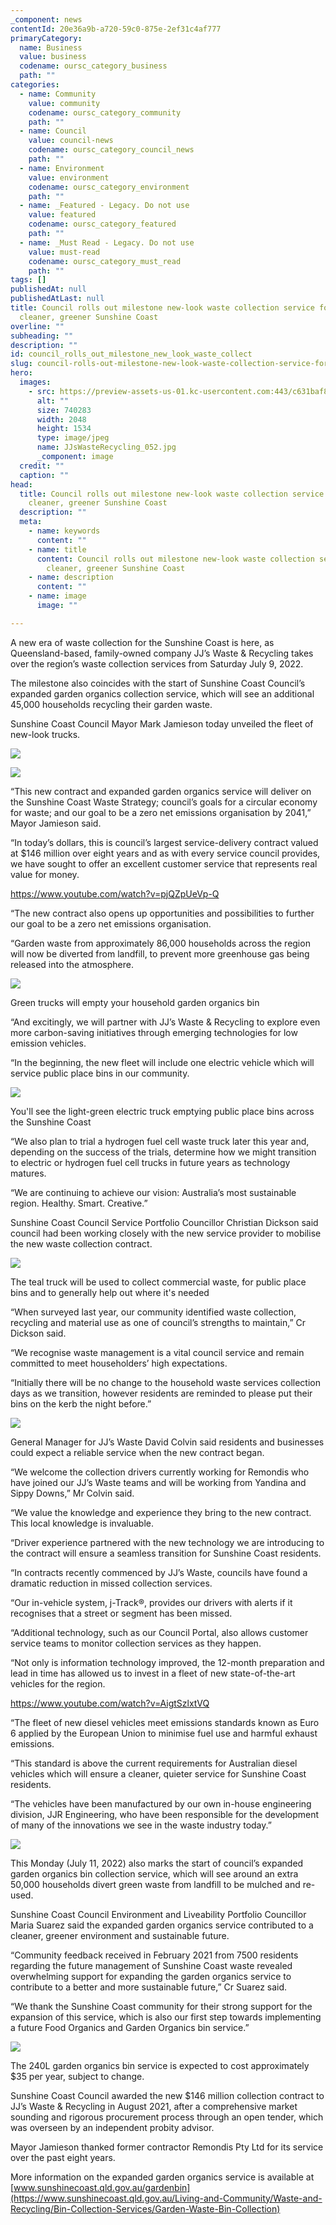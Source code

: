 ```yaml
---
_component: news
contentId: 20e36a9b-a720-59c0-875e-2ef31c4af777
primaryCategory:
  name: Business
  value: business
  codename: oursc_category_business
  path: ""
categories:
  - name: Community
    value: community
    codename: oursc_category_community
    path: ""
  - name: Council
    value: council-news
    codename: oursc_category_council_news
    path: ""
  - name: Environment
    value: environment
    codename: oursc_category_environment
    path: ""
  - name: _Featured - Legacy. Do not use
    value: featured
    codename: oursc_category_featured
    path: ""
  - name: _Must Read - Legacy. Do not use
    value: must-read
    codename: oursc_category_must_read
    path: ""
tags: []
publishedAt: null
publishedAtLast: null
title: Council rolls out milestone new-look waste collection service for a
  cleaner, greener Sunshine Coast
overline: ""
subheading: ""
description: ""
id: council_rolls_out_milestone_new_look_waste_collect
slug: council-rolls-out-milestone-new-look-waste-collection-service-for-a-cleaner-greener-sunshine-coast
hero:
  images:
    - src: https://preview-assets-us-01.kc-usercontent.com:443/c631baf8-1b46-001f-580c-d0001b68b4a8/19b5dfab-043a-4093-aa11-b99a47391178/JJsWasteRecycling_052.jpg
      alt: ""
      size: 740283
      width: 2048
      height: 1534
      type: image/jpeg
      name: JJsWasteRecycling_052.jpg
      _component: image
  credit: ""
  caption: ""
head:
  title: Council rolls out milestone new-look waste collection service for a
    cleaner, greener Sunshine Coast
  description: ""
  meta:
    - name: keywords
      content: ""
    - name: title
      content: Council rolls out milestone new-look waste collection service for a
        cleaner, greener Sunshine Coast
    - name: description
      content: ""
    - name: image
      image: ""

---
```

A new era of waste collection for the Sunshine Coast is here, as Queensland-based, family-owned company JJ’s Waste & Recycling takes over the region’s waste collection services from Saturday July 9, 2022.

The milestone also coincides with the start of Sunshine Coast Council’s expanded garden organics collection service, which will see an additional 45,000 households recycling their garden waste.

Sunshine Coast Council Mayor Mark Jamieson today unveiled the fleet of new-look trucks.

![](https://preview-assets-us-01.kc-usercontent.com:443/c631baf8-1b46-001f-580c-d0001b68b4a8/11ec498b-ba88-41e1-812e-b634ad7704eb/JJsWasteRecycling_057-1024x683.jpg)

![](https://preview-assets-us-01.kc-usercontent.com:443/c631baf8-1b46-001f-580c-d0001b68b4a8/8d4daefd-ee3d-4ed7-8ce5-c3349acad626/JJsWasteRecycling_053-1024x683.jpg)

“This new contract and expanded garden organics service will deliver on the Sunshine Coast Waste Strategy; council’s goals for a circular economy for waste; and our goal to be a zero net emissions organisation by 2041,” Mayor Jamieson said.

“In today’s dollars, this is council’s largest service-delivery contract valued at $146 million over eight years and as with every service council provides, we have sought to offer an excellent customer service that represents real value for money.

<https://www.youtube.com/watch?v=pjQZpUeVp-Q>


“The new contract also opens up opportunities and possibilities to further our goal to be a zero net emissions organisation.

“Garden waste from approximately 86,000 households across the region will now be diverted from landfill, to prevent more greenhouse gas being released into the atmosphere.

![](https://preview-assets-us-01.kc-usercontent.com:443/c631baf8-1b46-001f-580c-d0001b68b4a8/67b3b3d3-62e7-4287-86f6-466f848ee635/JJsWasteRecycling_120-1024x683.jpg)

Green trucks will empty your household garden organics bin

“And excitingly, we will partner with JJ’s Waste & Recycling to explore even more carbon-saving initiatives through emerging technologies for low emission vehicles.

“In the beginning, the new fleet will include one electric vehicle which will service public place bins in our community.

![](https://preview-assets-us-01.kc-usercontent.com:443/c631baf8-1b46-001f-580c-d0001b68b4a8/66f9b051-2c51-40a3-8d9d-20799f027f69/SCC-018-1024x683.jpg)

You'll see the light-green electric truck emptying public place bins across the Sunshine Coast

“We also plan to trial a hydrogen fuel cell waste truck later this year and, depending on the success of the trials, determine how we might transition to electric or hydrogen fuel cell trucks in future years as technology matures.

“We are continuing to achieve our vision: Australia’s most sustainable region. Healthy. Smart. Creative.”

Sunshine Coast Council Service Portfolio Councillor Christian Dickson said council had been working closely with the new service provider to mobilise the new waste collection contract.

![](https://preview-assets-us-01.kc-usercontent.com:443/c631baf8-1b46-001f-580c-d0001b68b4a8/1a381bb6-8f2f-49aa-bff6-da7f6bae04f1/SCC-045-1024x683.jpg)

The teal truck will be used to collect commercial waste, for public place bins and to generally help out where it's needed

“When surveyed last year, our community identified waste collection, recycling and material use as one of council’s strengths to maintain,” Cr Dickson said.

“We recognise waste management is a vital council service and remain committed to meet householders’ high expectations.

“Initially there will be no change to the household waste services collection days as we transition, however residents are reminded to please put their bins on the kerb the night before.”

![](https://preview-assets-us-01.kc-usercontent.com:443/c631baf8-1b46-001f-580c-d0001b68b4a8/d12ee22a-8c0f-48c4-8423-350918dc7228/JJsWasteRecycling_134-1024x683.jpg)

General Manager for JJ’s Waste David Colvin said residents and businesses could expect a reliable service when the new contract began.

“We welcome the collection drivers currently working for Remondis who have joined our JJ’s Waste teams and will be working from Yandina and Sippy Downs,” Mr Colvin said.

“We value the knowledge and experience they bring to the new contract. This local knowledge is invaluable.

“Driver experience partnered with the new technology we are introducing to the contract will ensure a seamless transition for Sunshine Coast residents.

“In contracts recently commenced by JJ’s Waste, councils have found a dramatic reduction in missed collection services.

“Our in-vehicle system, j-Track®, provides our drivers with alerts if it recognises that a street or segment has been missed.

“Additional technology, such as our Council Portal, also allows customer service teams to monitor collection services as they happen.

“Not only is information technology improved, the 12-month preparation and lead in time has allowed us to invest in a fleet of new state-of-the-art vehicles for the region.

<https://www.youtube.com/watch?v=AigtSzlxtVQ>


“The fleet of new diesel vehicles meet emissions standards known as Euro 6 applied by the European Union to minimise fuel use and harmful exhaust emissions.

“This standard is above the current requirements for Australian diesel vehicles which will ensure a cleaner, quieter service for Sunshine Coast residents.

“The vehicles have been manufactured by our own in-house engineering division, JJR Engineering, who have been responsible for the development of many of the innovations we see in the waste industry today.”

![](https://preview-assets-us-01.kc-usercontent.com:443/c631baf8-1b46-001f-580c-d0001b68b4a8/26f19d94-34f3-42eb-a980-8068ff3bafd7/JJsWasteRecycling_094-1-1024x683.jpg)

This Monday (July 11, 2022) also marks the start of council’s expanded garden organics bin collection service, which will see around an extra 50,000 households divert green waste from landfill to be mulched and re-used.

Sunshine Coast Council Environment and Liveability Portfolio Councillor Maria Suarez said the expanded garden organics service contributed to a cleaner, greener environment and sustainable future.

“Community feedback received in February 2021 from 7500 residents regarding the future management of Sunshine Coast waste revealed overwhelming support for expanding the garden organics service to contribute to a better and more sustainable future,” Cr Suarez said.

“We thank the Sunshine Coast community for their strong support for the expansion of this service, which is also our first step towards implementing a future Food Organics and Garden Organics bin service.”

![](https://preview-assets-us-01.kc-usercontent.com:443/c631baf8-1b46-001f-580c-d0001b68b4a8/eec3b511-f1af-4ac4-9169-8c07398b4513/JJsWasteRecycling_117-1024x683.jpg)

The 240L garden organics bin service is expected to cost approximately $35 per year, subject to change.

Sunshine Coast Council awarded the new $146 million collection contract to JJ’s Waste & Recycling in August 2021, after a comprehensive market sounding and rigorous procurement process through an open tender, which was overseen by an independent probity advisor.

Mayor Jamieson thanked former contractor Remondis Pty Ltd for its service over the past eight years.

More information on the expanded garden organics service is available at [www.sunshinecoast.qld.gov.au/gardenbin](https://www.sunshinecoast.qld.gov.au/Living-and-Community/Waste-and-Recycling/Bin-Collection-Services/Garden-Waste-Bin-Collection)
